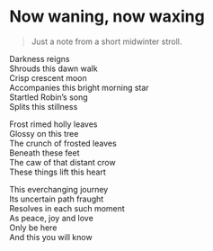 # Now waning, now waxing  
> Just a note from a short midwinter stroll.  

Darkness reigns  
Shrouds this dawn walk  
Crisp crescent moon  
Accompanies this bright morning star  
Startled Robin’s song  
Splits this stillness  
  
Frost rimed holly leaves  
Glossy on this tree  
The crunch of frosted leaves  
Beneath these feet  
The caw of that distant crow  
These things lift this heart  
  
This everchanging journey   
Its uncertain path fraught   
Resolves in each such moment  
As peace, joy and love  
Only be here  
And this you will know   
  
